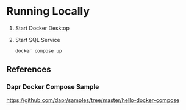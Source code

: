 # Running Locally

1. Start Docker Desktop
1. Start SQL Service

    ```
    docker compose up
    ```


## References

### Dapr Docker Compose Sample

https://github.com/dapr/samples/tree/master/hello-docker-compose